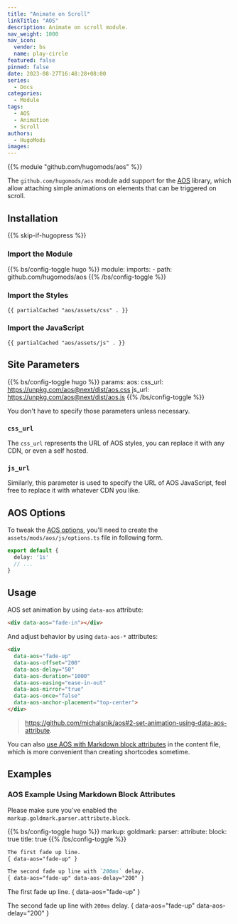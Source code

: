 ```yaml
---
title: "Animate on Scroll"
linkTitle: "AOS"
description: Animate on scroll module.
nav_weight: 1000
nav_icon:
  vendor: bs
  name: play-circle
featured: false
pinned: false
date: 2023-08-27T16:48:28+08:00
series:
  - Docs
categories:
  - Module
tags:
  - AOS
  - Animation
  - Scroll
authors:
  - HugoMods
images:
---
```


{{% module "github.com/hugomods/aos" %}}

The `github.com/hugomods/aos` module add support for the [AOS](https://github.com/michalsnik/aos) library, which allow attaching simple animations on elements that can be triggered on scroll.

## Installation

{{% skip-if-hugopress %}}

### Import the Module

{{% bs/config-toggle hugo %}}
module:
  imports:
    - path: github.com/hugomods/aos
{{% /bs/config-toggle %}}

### Import the Styles

```go-html-template
{{ partialCached "aos/assets/css" . }}
```

### Import the JavaScript

```go-html-template
{{ partialCached "aos/assets/js" . }}
```

## Site Parameters

{{% bs/config-toggle hugo %}}
params:
  aos:
    css_url: https://unpkg.com/aos@next/dist/aos.css
    js_url: https://unpkg.com/aos@next/dist/aos.js
{{% /bs/config-toggle %}}

You don't have to specify those parameters unless necessary.

### `css_url`

The `css_url` represents the URL of AOS styles, you can replace it with any CDN, or even a self hosted.

### `js_url`

Similarly, this parameter is used to specify the URL of AOS JavaScript, feel free to replace it with whatever CDN you like.

## AOS Options

To tweak the [AOS options](https://github.com/michalsnik/aos#1-initialize-aos), you'll need to create the `assets/mods/aos/js/options.ts` file in following form.

```ts
export default {
  delay: '1s'
  // ...
}
```

## Usage

AOS set animation by using `data-aos` attribute:

```html
<div data-aos="fade-in"></div>
```

And adjust behavior by using `data-aos-*` attributes:

```html
<div
  data-aos="fade-up"
  data-aos-offset="200"
  data-aos-delay="50"
  data-aos-duration="1000"
  data-aos-easing="ease-in-out"
  data-aos-mirror="true"
  data-aos-once="false"
  data-aos-anchor-placement="top-center">
</div>
```

> https://github.com/michalsnik/aos#2-set-animation-using-data-aos-attribute.

You can also [use AOS with Markdown block attributes](#aos-example-using-markdown-block-attributes) in the content file, which is more convenient than creating shortcodes sometime.

## Examples

### AOS Example Using Markdown Block Attributes

Please make sure you've enabled the `markup.goldmark.parser.attribute.block`.

{{% bs/config-toggle hugo %}}
markup:
  goldmark:
    parser:
      attribute:
        block: true
        title: true
{{% /bs/config-toggle %}}

```markdown
The first fade up line.
{ data-aos="fade-up" }

The second fade up line with `200ms` delay.
{ data-aos="fade-up" data-aos-delay="200" }
```

The first fade up line.
{ data-aos="fade-up" }

The second fade up line with `200ms` delay.
{ data-aos="fade-up" data-aos-delay="200" }
